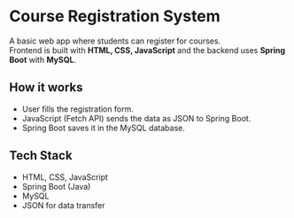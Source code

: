 # Course Registration System

A basic web app where students can register for courses.  
Frontend is built with **HTML, CSS, JavaScript** and the backend uses **Spring Boot** with **MySQL**.

## How it works
- User fills the registration form.
- JavaScript (Fetch API) sends the data as JSON to Spring Boot.
- Spring Boot saves it in the MySQL database.

## Tech Stack
- HTML, CSS, JavaScript
- Spring Boot (Java)
- MySQL
- JSON for data transfer
